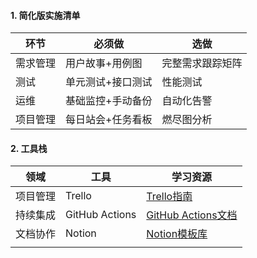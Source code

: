 #### **1. 简化版实施清单**

|环节|必须做|选做|
|---|---|---|
|需求管理|用户故事+用例图|完整需求跟踪矩阵|
|测试|单元测试+接口测试|性能测试|
|运维|基础监控+手动备份|自动化告警|
|项目管理|每日站会+任务看板|燃尽图分析|
#### **2. 工具栈**

| 领域   | 工具             | 学习资源                                                                                |
| ---- | -------------- | ----------------------------------------------------------------------------------- |
| 项目管理 | Trello         | [Trello指南](https://trello.com/guide)                                                |
| 持续集成 | GitHub Actions | [GitHub Actions文档](https://docs.github.com/zh/actions/writing-workflows/quickstart) |
| 文档协作 | Notion         | [Notion模板库](https://www.notion.so/templates)                                        |
|      |                |                                                                                     |
